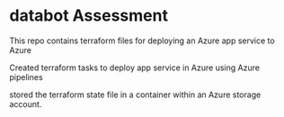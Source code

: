 # databot Assessment

This repo contains terraform files for deploying an Azure app service to Azure

Created terraform tasks to deploy app service in Azure using Azure pipelines

stored the terraform state file in a container within an Azure storage account.
